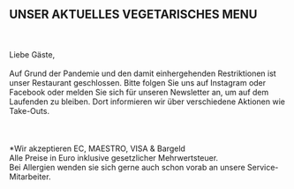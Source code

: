 ## UNSER AKTUELLES VEGETARISCHES MENU
<br>
<br>
Liebe Gäste,<br>
<br>
Auf Grund der Pandemie und den damit einhergehenden Restriktionen ist unser Restaurant geschlossen.
Bitte folgen Sie uns auf Instagram oder Facebook 
oder melden Sie sich für unseren Newsletter an, um auf dem Laufenden zu bleiben.
Dort informieren wir über verschiedene Aktionen wie Take-Outs.

<br>
<br>
<br>
<br>
*Wir akzeptieren EC, MAESTRO, VISA & Bargeld<br>
Alle Preise in Euro inklusive gesetzlicher Mehrwertsteuer.<br>
Bei Allergien wenden sie sich gerne auch schon vorab an unsere Service-Mitarbeiter.<br>

